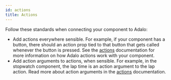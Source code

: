 ```yaml
---
id: actions
title: Actions
---
```


Follow these standards when connecting your component to Adalo:

- Add actions everywhere sensible. For example, if your component has a button, there should an action prop tied to that button that gets called whenever the button is pressed. See the [actions](actions) documentation for more information on how Adalo actions work with your component.
- Add action arguments to actions, when sensible. For example, in the stopwatch component, the lap time is an action argument to the lap action. Read more about action arguments in the [actions](actions) documentation.
